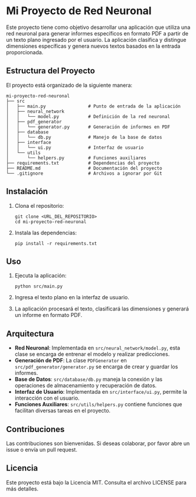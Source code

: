 # Mi Proyecto de Red Neuronal

Este proyecto tiene como objetivo desarrollar una aplicación que utiliza una red neuronal para generar informes específicos en formato PDF a partir de un texto plano ingresado por el usuario. La aplicación clasifica y distingue dimensiones específicas y genera nuevos textos basados en la entrada proporcionada.

## Estructura del Proyecto

El proyecto está organizado de la siguiente manera:

```
mi-proyecto-red-neuronal
├── src
│   ├── main.py                # Punto de entrada de la aplicación
│   ├── neural_network
│   │   └── model.py           # Definición de la red neuronal
│   ├── pdf_generator
│   │   └── generator.py       # Generación de informes en PDF
│   ├── database
│   │   └── db.py              # Manejo de la base de datos
│   ├── interface
│   │   └── ui.py              # Interfaz de usuario
│   └── utils
│       └── helpers.py         # Funciones auxiliares
├── requirements.txt           # Dependencias del proyecto
├── README.md                  # Documentación del proyecto
└── .gitignore                 # Archivos a ignorar por Git
```

## Instalación

1. Clona el repositorio:
   ```
   git clone <URL_DEL_REPOSITORIO>
   cd mi-proyecto-red-neuronal
   ```

2. Instala las dependencias:
   ```
   pip install -r requirements.txt
   ```

## Uso

1. Ejecuta la aplicación:
   ```
   python src/main.py
   ```

2. Ingresa el texto plano en la interfaz de usuario.

3. La aplicación procesará el texto, clasificará las dimensiones y generará un informe en formato PDF.

## Arquitectura

- **Red Neuronal**: Implementada en `src/neural_network/model.py`, esta clase se encarga de entrenar el modelo y realizar predicciones.
- **Generación de PDF**: La clase `PDFGenerator` en `src/pdf_generator/generator.py` se encarga de crear y guardar los informes.
- **Base de Datos**: `src/database/db.py` maneja la conexión y las operaciones de almacenamiento y recuperación de datos.
- **Interfaz de Usuario**: Implementada en `src/interface/ui.py`, permite la interacción con el usuario.
- **Funciones Auxiliares**: `src/utils/helpers.py` contiene funciones que facilitan diversas tareas en el proyecto.

## Contribuciones

Las contribuciones son bienvenidas. Si deseas colaborar, por favor abre un issue o envía un pull request.

## Licencia

Este proyecto está bajo la Licencia MIT. Consulta el archivo LICENSE para más detalles.